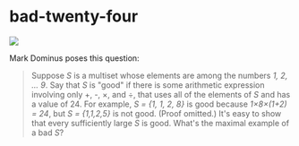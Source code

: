 # bad-twenty-four

![](https://travis-ci.org/chris-martin/bad-twenty-four.svg)

Mark Dominus poses this question:

> Suppose *S* is a multiset whose elements are among the numbers *1, 2, ... 9*.  Say that *S* is "good" if there is some arithmetic expression involving only +, -, ×, and ÷, that uses all of the elements of *S* and has a value of 24.  For example, *S = {1, 1, 2, 8}* is good because *1×8×(1+2) = 24*, but *S = {1,1,2,5}* is not good. (Proof omitted.) It's easy to show that every sufficiently large *S* is good. What's the maximal example of a bad *S*?
